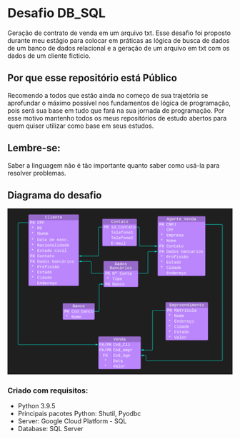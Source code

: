 # Desafio DB_SQL
Geração de contrato de venda em um arquivo txt. Esse desafio foi proposto durante meu estágio para colocar em práticas as lógica de busca de dados de um banco de dados relacional e a geração de um arquivo em txt com os dados de um cliente ficticio.

## Por que esse repositório está Público
Recomendo a todos que estão ainda no começo de sua trajetória se aprofundar o máximo possível nos fundamentos de lógica de programação, pois será sua base em tudo que fará na sua jornada de programação. Por esse motivo mantenho todos os meus repositórios de estudo abertos para quem quiser utilizar como base em seus estudos. 

## Lembre-se: 
Saber a linguagem não é tão importante quanto saber como usá-la para resolver problemas.

## Diagrama do desafio
<img src="Diagrama_SQL.png">

### Criado com requisitos:
- Python 3.9.5
- Principais pacotes Python: Shutil, Pyodbc
- Server: Google Cloud Platform - SQL
- Database: SQL Server
